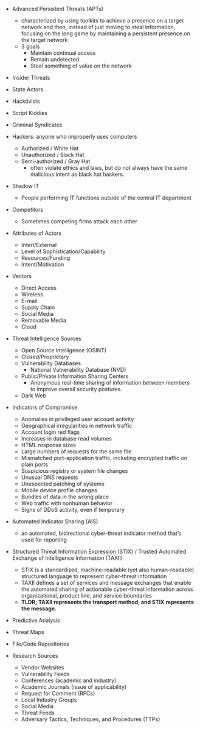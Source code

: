 - Advanced Persistent Threats (APTs)
	- characterized by using toolkits to achieve a presence on a target network and then, instead of just moving to steal information, focusing on the long game by maintaining a persistent presence on the target network
	- 3 goals
		- Maintain continual access
		- Remain undetected
		- Steal something of value on the network
- Insider Threats
- State Actors
- Hacktivists
- Script Kiddies
- Criminal Syndicates

- Hackers: anyone who improperly uses computers
	- Authorized / White Hat
	- Unauthorized / Black Hat
	- Semi-authorized / Gray Hat
		- often violate ethics and laws, but do not always have the same malicious intent as black hat hackers.
- Shadow IT
	- People performing IT functions outside of the central IT department
- Competitors
	- Sometimes competing firms attack each other

- Attributes of Actors
	- Interl/External
	- Level of Sophistication/Capability
	- Resources/Funding
	- Intent/Motivation

- Vectors
	- Direct Access
	- Wireless
	- E-mail
	- Supply Chain
	- Social Media
	- Removable Media
	- Cloud

- Threat Intelligence Sources
	- Open Source Intelligence (OSINT)
	- Closed/Proprietary
	- Vulnerability Databases
		- National Vulnerability Database (NVD)
	- Public/Private Information Sharing Centers
		- Anonymous real-time sharing of information between members to improve overall security postures.
	- Dark Web

- Indicators of Compromise
	- Anomalies in privileged user account activity
	- Geographical irregularities in network traffic
	- Account login red flags
	- Increases in database read volumes
	- HTML response sizes
	- Large numbers of requests for the same file
	- Mismatched port-application traffic, including encrypted traffic on plain ports
	- Suspicious registry or system file changes
	- Unusual DNS requests
	- Unexpected patching of systems
	- Mobile device profile changes
	- Bundles of data in the wrong place
	- Web traffic with nonhuman behavior
	- Signs of DDoS activity, even if temporary

- Automated Indicator Sharing (AIS)
	- an automated, bidirectional cyber-threat indicator method that’s used for reporting
- Structured Threat Information Expression (STIX) / Trusted Automated Exchange of Intelligence Information (TAXII)
	- STIX is a standardized, machine-readable (yet also human-readable) structured language to represent cyber-threat information
	- TAXII defines a set of services and message exchanges that enable the automated sharing of actionable cyber-threat information across organizational, product line, and service boundaries
	- **TLDR; TAXII represents the transport method, and STIX represents the message.**

- Predictive Analysis
- Threat Maps
- File/Code Repositories

- Research Sources
	- Vendor Websites
	- Vulnerability Feeds
	- Conferences (academic and industry)
	- Academic Journals (issue of applicability)
	- Request for Comment (RFCs)
	- Local Industry Groups
	- Social Media
	- Threat Feeds
	- Adversary Tactics, Techniques, and Procedures (TTPs)